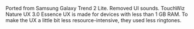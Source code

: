 Ported from Samsung Galaxy Trend 2 Lite.
Removed UI sounds. TouchWiz Nature UX 3.0 Essence UX is made for devices with less than 1 GB RAM. To make the UX a little bit less resource-intensive, they used less ringtones.
